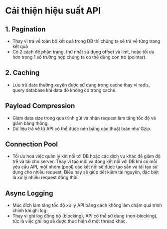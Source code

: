 # Cải thiện hiệu suất API

## 1. Pagination
- Thay vì trả về toàn bộ kết quả trong DB thì chúng ta sẽ trả về từng trang kết quả
- Có 2 cách để phân trang, thứ nhất sử dụng offset và limt, hoặc tối ưu hơn trong 1 số trường hợp chúng ta có thể dùng con trỏ (pointer).

## 2. Caching
- Lưu trữ data thường xuyên được sử dụng trong cache thay vì redis, query database khi data đó không có trong cache.

## Payload Compression
- Giảm data size trong quá trình gửi và nhận request làm tăng tốc độ và giảm băng thông.
- Dữ liệu trả về từ API có thể được nén bằng các thuật toán như Gzip.


## Connection Pool
- Tối ưu hoá việc quản lý kêt nối tới DB hoặc các dịch vụ khác để giảm độ trễ và tải cho server. Thay vì tạo mới và đóng kết nối với DB khi có mỗi yêu cầu API, một nhóm (pool) các kết nối sẽ được tạo sẵn và tái tạo sử dụng cho  nhiều request. Điều này sẽ giúp tiết kiệm tài nguyên, đặc biệt là xử lý nhiều request đồng thời.


## Async Logging
- Múc đích làm tăng tốc độ xử lý API bằng cách không làm chậm quá trình chính khi ghi log.
- Thay vì ghi log đồng bộ (blocking), API có thể sử dụng (non-blocking), tức là việc ghi log sẽ được thực hiện ở một thread khác.